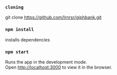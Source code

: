 ### `cloning`

git clone https://github.com/lrnrsr/giphbank.git

### `npm install`
installs dependencies

### `npm start`

Runs the app in the development mode.<br />
Open [http://localhost:3000](http://localhost:3000) to view it in the browser.

